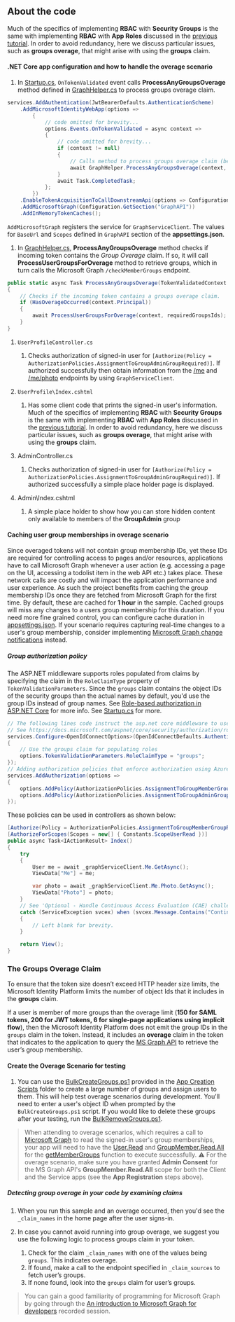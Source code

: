 ## About the code

Much of the specifics of implementing **RBAC** with **Security Groups** is the same with implementing **RBAC** with **App Roles** discussed in the [previous tutorial](../5-1-Roles/README.md). In order to avoid redundancy, here we discuss particular issues, such as **groups overage**, that might arise with using the **groups** claim.

#### .NET Core app configuration and how to handle the overage scenario

1. In [Startup.cs](./Startup.cs), `OnTokenValidated` event calls **ProcessAnyGroupsOverage** method defined in [GraphHelper.cs](./Services/GraphHelper.cs) to process groups overage claim.

```csharp
services.AddAuthentication(JwtBearerDefaults.AuthenticationScheme)
    .AddMicrosoftIdentityWebApp(options =>
        {
            // code omitted for brevity...
            options.Events.OnTokenValidated = async context =>
            {
                // code omitted for brevity...
                if (context != null)
                {
                    // Calls method to process groups overage claim (before policy checks kick-in)
                    await GraphHelper.ProcessAnyGroupsOverage(context, requiredGroupsIds);
                }
                await Task.CompletedTask;
            };
        })
    .EnableTokenAcquisitionToCallDownstreamApi(options => Configuration.Bind("AzureAd", options))
    .AddMicrosoftGraph(Configuration.GetSection("GraphAPI"))
    .AddInMemoryTokenCaches();
```

`AddMicrosoftGraph` registers the service for `GraphServiceClient`. The values for `BaseUrl` and `Scopes` defined in `GraphAPI` section of the **appsettings.json**.

1. In [GraphHelper.cs](./Services/GraphHelper.cs), **ProcessAnyGroupsOverage** method checks if incoming token contains the *Group Overage* claim. If so, it will call **ProcessUserGroupsForOverage** method to retrieve groups, which in turn calls the Microsoft Graph `/checkMemberGroups` endpoint.

```csharp
public static async Task ProcessAnyGroupsOverage(TokenValidatedContext context)
{
    // Checks if the incoming token contains a groups overage claim.
    if (HasOverageOccurred(context.Principal))
    {
        await ProcessUserGroupsForOverage(context, requiredGroupsIds);
    }
}
```

1. `UserProfileController.cs`
    1. Checks authorization of signed-in user for ```[Authorize(Policy = AuthorizationPolicies.AssignmentToGroupAdminGroupRequired)]```. If authorized successfully then obtain information from the [/me](https://docs.microsoft.com/graph/api/user-get?view=graph-rest-1.0) and [/me/photo](https://docs.microsoft.com/graph/api/profilephoto-get) endpoints by using `GraphServiceClient`.

1. `UserProfile\Index.cshtml`
    1. Has some client code that prints the signed-in user's information.
Much of the specifics of implementing **RBAC** with **Security Groups** is the same with implementing **RBAC** with **App Roles** discussed in the [previous tutorial](../5-2-Roles/README.md). In order to avoid redundancy, here we discuss particular issues, such as **groups overage**, that might arise with using the **groups** claim.

1. AdminController.cs
    1. Checks authorization of signed-in user for ```[Authorize(Policy = AuthorizationPolicies.AssignmentToGroupAdminGroupRequired)]```. If authorized successfully a simple place holder page is displayed.

2. Admin\Index.cshtml
    1. A simple place holder to show how you can store hidden content only available to members of the **GroupAdmin** group

#### Caching user group memberships in overage scenario

Since overaged tokens will not contain group membership IDs, yet these IDs are required for controlling access to pages and/or resources, applications have to call Microsoft Graph whenever a user action (e.g. accessing a page on the UI, accessing a todolist item in the web API etc.) takes place. These network calls are costly and will impact the application performance and user experience. As such the project benefits from caching the group membership IDs once they are fetched from Microsoft Graph for the first time. By default, these are cached for **1 hour** in the sample. Cached groups will miss any changes to a users group membership for this duration. If you need more fine grained control, you can configure cache duration in [appsettings.json](./API/TodoListAPI/appsettings.json). If your scenario requires capturing real-time changes to a user's group membership, consider implementing [Microsoft Graph change notifications](https://learn.microsoft.com/graph/api/resources/webhooks) instead.

##### Group authorization policy

The ASP.NET middleware supports roles populated from claims by specifying the claim in the `RoleClaimType` property of `TokenValidationParameters`. Since the `groups` claim contains the object IDs of the security groups than the actual names by default, you'd use the group IDs instead of group names. See [Role-based authorization in ASP.NET Core](https://docs.microsoft.com/aspnet/core/security/authorization/roles) for more info. See [Startup.cs](./Startup.cs) for more.

```csharp
// The following lines code instruct the asp.net core middleware to use the data in the "groups" claim in the [Authorize] attribute and for User.IsInrole()
// See https://docs.microsoft.com/aspnet/core/security/authorization/roles
services.Configure<OpenIdConnectOptions>(OpenIdConnectDefaults.AuthenticationScheme, options =>
{
    // Use the groups claim for populating roles
    options.TokenValidationParameters.RoleClaimType = "groups";
});
// Adding authorization policies that enforce authorization using Azure AD roles.
services.AddAuthorization(options =>
{
    options.AddPolicy(AuthorizationPolicies.AssignmentToGroupMemberGroupRequired, policy => policy.RequireRole(Configuration["Groups:GroupMember"], Configuration["Groups:GroupAdmin"]));
    options.AddPolicy(AuthorizationPolicies.AssignmentToGroupAdminGroupRequired, policy => policy.RequireRole(Configuration["Groups:GroupAdmin"]));
});
```

These policies can be used in controllers as shown below:

```csharp
[Authorize(Policy = AuthorizationPolicies.AssignmentToGroupMemberGroupRequired)]
[AuthorizeForScopes(Scopes = new[] { Constants.ScopeUserRead })]        
public async Task<IActionResult> Index()
{
    try
    {
        User me = await _graphServiceClient.Me.GetAsync();
        ViewData["Me"] = me;

        var photo = await _graphServiceClient.Me.Photo.GetAsync();
        ViewData["Photo"] = photo;
    }
    // See 'Optional - Handle Continuous Access Evaluation (CAE) challenge from Microsoft Graph' for more information.
    catch (ServiceException svcex) when (svcex.Message.Contains("Continuous access evaluation resulted in claims challenge"))
    {
        // Left blank for brevity.
    }

    return View();
}
```

### The Groups Overage Claim

To ensure that the token size doesn’t exceed HTTP header size limits, the Microsoft Identity Platform limits the number of object Ids that it includes in the **groups** claim.

If a user is member of more groups than the overage limit (**150 for SAML tokens, 200 for JWT tokens, 6 for single-page applications using implicit flow**), then the Microsoft Identity Platform does not emit the group IDs in the `groups` claim in the token. Instead, it includes an **overage** claim in the token that indicates to the application to query the [MS Graph API](https://graph.microsoft.com) to retrieve the user’s group membership.

#### Create the Overage Scenario for testing

1. You can use the [BulkCreateGroups.ps1](./AppCreationScripts/BulkCreateGroups.ps1) provided in the [App Creation Scripts](./AppCreationScripts/) folder to create a large number of groups and assign users to them. This will help test overage scenarios during development. You'll need to enter a user's object ID when prompted by the `BulkCreateGroups.ps1` script. If you would like to delete these groups after your testing, run the [BulkRemoveGroups.ps1](./AppCreationScripts/BulkRemoveGroups.ps1).

> When attending to overage scenarios, which requires a call to [Microsoft Graph](https://graph.microsoft.com) to read the signed-in user's group memberships, your app will need to have the [User.Read](https://docs.microsoft.com/graph/permissions-reference#user-permissions) and [GroupMember.Read.All](https://docs.microsoft.com/graph/permissions-reference#group-permissions) for the [getMemberGroups](https://docs.microsoft.com/graph/api/user-getmembergroups) function to execute successfully.
> :warning: For the overage scenario, make sure you have granted **Admin Consent** for the MS Graph API's **GroupMember.Read.All** scope for both the Client and the Service apps (see the **App Registration** steps above).

##### Detecting group overage in your code by examining claims

1. When you run this sample and an overage occurred, then you'd see the `_claim_names` in the home page after the user signs-in.

1. In case you cannot avoid running into group overage, we suggest you use the following logic to process groups claim in your token.  
    1. Check for the claim `_claim_names` with one of the values being `groups`. This indicates overage.
    1. If found, make a call to the endpoint specified in `_claim_sources` to fetch user’s groups.
    1. If none found, look into the `groups` claim for user’s groups.

> You can gain a good familiarity of programming for Microsoft Graph by going through the [An introduction to Microsoft Graph for developers](https://www.youtube.com/watch?v=EBbnpFdB92A) recorded session.
